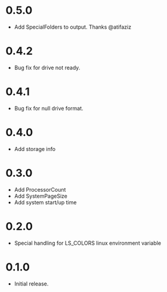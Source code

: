 ﻿# 0.5.0
- Add SpecialFolders to output. Thanks @atifaziz

# 0.4.2
- Bug fix for drive not ready.

# 0.4.1
- Bug fix for null drive format.

# 0.4.0
- Add storage info

# 0.3.0
- Add ProcessorCount
- Add SystemPageSize
- Add system start/up time

# 0.2.0
- Special handling for LS_COLORS linux environment variable

# 0.1.0
- Initial release.
